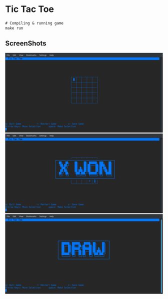 # Tic Tac Toe

```
# Compiling & running game
make run
```

## ScreenShots

![Board Size 5](/ScreenShots/1.png?raw=true)
![Won](/ScreenShots/2.png?raw=true)
![Draw](/ScreenShots/3.png?raw=true)

